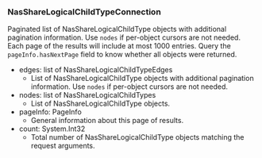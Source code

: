 ### NasShareLogicalChildTypeConnection
Paginated list of NasShareLogicalChildType objects with additional pagination information. Use `nodes` if per-object cursors are not needed. Each page of the results will include at most 1000 entries. Query the `pageInfo.hasNextPage` field to know whether all objects were returned.

- edges: list of NasShareLogicalChildTypeEdges
  - List of NasShareLogicalChildType objects with additional pagination information. Use `nodes` if per-object cursors are not needed.
- nodes: list of NasShareLogicalChildTypes
  - List of NasShareLogicalChildType objects.
- pageInfo: PageInfo
  - General information about this page of results.
- count: System.Int32
  - Total number of NasShareLogicalChildType objects matching the request arguments.
